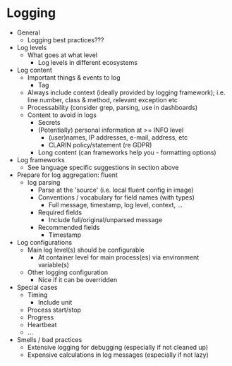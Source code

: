 # Logging

- General
   - Logging best practices???
- Log levels
   - What goes at what level
      - Log levels in different ecosystems
- Log content
   - Important things & events to log
      - Tag
   - Always include context (ideally provided by logging framework); i.e. line number, class & method, relevant exception etc
   - Processability (consider grep, parsing, use in dashboards)
   - Content to avoid in logs
      - Secrets
      - (Potentially) personal information at >= INFO level
         - (user)names, IP addresses, e-mail, address, etc
         - CLARIN policy/statement (re GDPR)
      - Long content (can frameworks help you - formatting options)
- Log frameworks
   - See language specific suggestions in section above
- Prepare for log aggregation: fluent
   - log parsing
      - Parse at the 'source' (i.e. local fluent config in image)
      - Conventions / vocabulary for field names (with types)
         - Full message, timestamp, log level, context, ...
      - Required fields
         - Include full/original/unparsed message
      - Recommended fields
         - Timestamp
- Log configurations
   - Main log level(s) should be configurable
      - At container level for main process(es) via environment variable(s)
   - Other logging configuration
      - Nice if it can be overridden
- Special cases
   - Timing
      - Include unit
   - Process start/stop
   - Progress
   - Heartbeat
   - ...
- Smells / bad practices
   - Extensive logging for debugging (especially if not cleaned up)
   - Expensive calculations in log messages (especially if not lazy)
